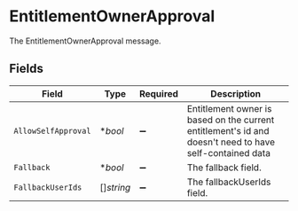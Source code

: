 # EntitlementOwnerApproval

The EntitlementOwnerApproval message.


## Fields

| Field                                                                                                     | Type                                                                                                      | Required                                                                                                  | Description                                                                                               |
| --------------------------------------------------------------------------------------------------------- | --------------------------------------------------------------------------------------------------------- | --------------------------------------------------------------------------------------------------------- | --------------------------------------------------------------------------------------------------------- |
| `AllowSelfApproval`                                                                                       | **bool*                                                                                                   | :heavy_minus_sign:                                                                                        |  Entitlement owner is based on the current entitlement's id and doesn't need to have self-contained data<br/> |
| `Fallback`                                                                                                | **bool*                                                                                                   | :heavy_minus_sign:                                                                                        | The fallback field.                                                                                       |
| `FallbackUserIds`                                                                                         | []*string*                                                                                                | :heavy_minus_sign:                                                                                        | The fallbackUserIds field.                                                                                |